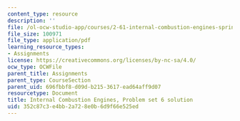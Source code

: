 ```yaml
---
content_type: resource
description: ''
file: /ol-ocw-studio-app/courses/2-61-internal-combustion-engines-spring-2017/352c87c3e4bb2a728e0b6d9f66e525ed_MIT2_61S17_ps6_soln.pdf
file_size: 100971
file_type: application/pdf
learning_resource_types:
- Assignments
license: https://creativecommons.org/licenses/by-nc-sa/4.0/
ocw_type: OCWFile
parent_title: Assignments
parent_type: CourseSection
parent_uid: 696fbbf8-d09d-b215-3617-ead64aff9d07
resourcetype: Document
title: Internal Combustion Engines, Problem set 6 solution
uid: 352c87c3-e4bb-2a72-8e0b-6d9f66e525ed
---
```


